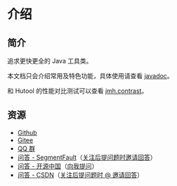 # 介绍

## 简介

追求更快更全的 Java 工具类。

本文档只会介绍常用及特色功能，具体使用请查看 [javadoc](https://apidoc.gitee.com/duanluan/ZUtil)。

和 Hutool 的性能对比测试可以查看 [jmh.contrast](https://github.com/duanluan/ZUtil/tree/main/src/test/java/top/zhogjianhao/jmh/contrast)。

## 资源

* [Github](https://github.com/duanluan/ZUtil)
* [Gitee](https://gitee.com/duanluan/ZUtil)
* [QQ 群](https://jq.qq.com/?_wv=1027&k=Jzpzg0lc)
* [问答 - SegmentFault](https://segmentfault.com/search?q=zutil&type=qa)（[关注后提问题时邀请回答](https://segmentfault.com/u/duanluan)）
* [问答 - 开源中国](https://www.oschina.net/search?scope=bbs&q=zutil)（[向我提问](https://www.oschina.net/question/ask?user=2353983)）
* [问答 - CSDN](https://so.csdn.net/so/search?q=zutil&t=ask)（[关注后提问题时 @ 邀请回答](https://blog.csdn.net/duanluan)）
